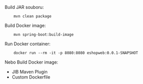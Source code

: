 Build JAR souboru:

        mvn clean package

Build Docker image:

        mvn spring-boot:build-image

Run Docker container:

        docker run --rm -it -p 8080:8080 eshopweb:0.0.1-SNAPSHOT

Nebo Build Docker image:

- JIB Maven Plugin
- Custom Dockerfile
